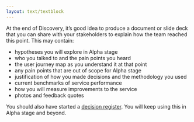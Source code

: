 ```yaml
---
layout: text/textblock
---
```


At the end of Discovery, it’s good idea to produce a document or slide deck that you can share with your stakeholders to explain how the team reached this point. This may contain:
- hypotheses you will explore in Alpha stage
- who you talked to and the pain points you heard
- the user journey map as you understand it at that point
- any pain points that are out of scope for Alpha stage
- justification of how you made decisions and the methodology you used
- current benchmarks of service performance
- how you will measure improvements to the service
- photos and feedback quotes

You should also have started a [decision register](../alpha-stage/#keep-the-decision-register). You will keep using this in Alpha stage and beyond.
